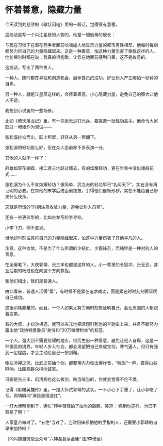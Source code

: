 # 怀着善意，隐藏力量

今天读到刘慈欣的《球状闪电》里的一段话，觉得很有意思。 

这段话是写一个叫江星辰的人物的，他是一艘航母的舰长： 

与现在习惯于在潜在竞争者面前咄咄逼人地显示力量的都市男性相反，他每时每刻都努力将自己的力量隐藏起来。这是一种善意，怕这种力量伤害了像我这样的人。他仿佛时时都在说：我真的很抱歉，让您在她面前感到自卑，这不是故意的。 

这段话，写出了两种男人。 

一种人，随时都在寻找和创造机会，展示自己的成功，好让别人产生哪怕一秒钟的自卑。 

另一种人，就是江星辰这样的，会怀着善意，小心隐藏力量，避免自己的强大让他人不适。 

我想到小说里的一些场景。 

比如《倚天屠龙记》里，有一次张无忌打元兵，要挑选一批轻功高手。他命令大家跃过一堵墙作为测试—— 

张松溪排众而出，跃上照壁，轻轻从另一面翻下。 

张松溪的轻功那么好，但在众人面前却不多表演一分。 

其他的人就不一样了： 

群雄如穿花蝴蝶，接二连三地跃过墙去，有的炫耀轻功，更在半空中演出诸般花式…… 

张松溪为什么不肯炫耀轻功？很简单，武当派的轻功早已“名闻天下”，实在没有再证明的必要。在其他的末学后进面前炫技，引得他们自惭形秽，实在不能给自己带来什么快乐。 

这就是所谓的“时刻注意收敛力量，避免让别人自卑”。 

还有一些更典型的，比如古龙写的李寻欢。 

小李飞刀，例不虚发。 

但他却时刻注意将自己的力量隐藏起来，怕这种力量伤害了其他平凡的人。 

注意，这种收敛，不是为了什么所谓的少结仇、少露锋芒，而纯粹是一种对别人的善意。 

在金庸笔下，大侠郭靖、张三丰也都是这样的人。小一辈里的令狐冲、张无忌，甚至后期的杨过也在向这个方向靠拢。 

和他们相比，我们是普通人。 

由此看来，普通人活得“累”，有时候不是累在追求成功，而是累在时时刻刻要证明自己成功。 

这很消耗能量的。而且，一个人如果太努力地时刻想证明自己，会让周围的人都跟着变累。 

有的大叔，才初次相遇，就可以突兀地把话题引到他的奔驰车上来，并且不断努力露出他“政协特邀委员”身份和“30万微博粉丝”的标签。 

一个人，强大到不需要炫耀的地步，继而生出一种善意，避免让他人自卑，这是一种很高的境界。年轻人步入社会，都会渴望把自己炼成宝剑，寒气逼人，但只有强到一定程度，才会主动给自己一把剑鞘。 

像左冷禅之流，比武之前抽个剑，都要用内力催出爆炸音，“咣当”一声，震得山谷鸣响，让围观群众拼命鼓掌。 

可要是张三丰、风清扬也这么拔剑，咣当咣当的，你就会觉得不伦不类。 

记得《射雕英雄传》里，一燈大师试郭靖的武功，一不小心下手重了，让小郭吃了亏。郭靖瞬间“满脸涨得通红”。 

一灯大师察觉到了，连忙“伸手轻轻拍了拍他的肩膀，笑道：‘练到你这样，也已不容易了啊！’” 

人家皇帝做过了，“五绝”当过了，连欧阳锋都怕他的手指的人，还需要小郭靖的自卑来加持吗？ 

（闪闪摘自微信公众号“六神磊磊读金庸” 图/李储莹）